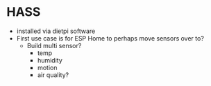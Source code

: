 # HASS

- installed via dietpi software
- First use case is for ESP Home to perhaps move sensors over to?
  - Build multi sensor?
    - temp
    - humidity
    - motion
    - air quality?
